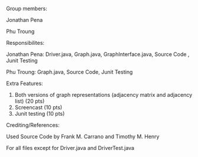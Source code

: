 Group members:

Jonathan Pena

Phu Troung

Responsibilites:

Jonathan Pena: Driver.java, Graph.java, GraphInterface.java, Source Code , Junit Testing

Phu Troung: Graph.java, Source Code, Junit Testing

Extra Features:
1. Both versions of graph representations (adjacency matrix and adjacency list) (20 pts)
2. Screencast (10 pts)
3. Junit testing (10 pts)

Crediting/References:

Used Source Code by Frank M. Carrano and Timothy M. Henry

For all files except for Driver.java and DriverTest.java
